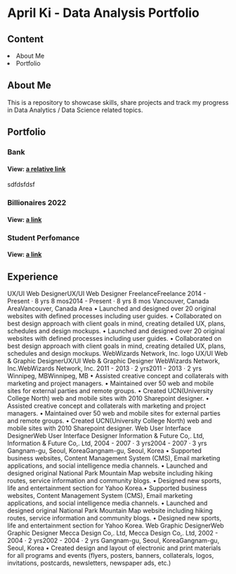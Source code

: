 # April Ki - Data Analysis Portfolio

## Content
<div>
  <li>About Me</li>
  <li>Portfolio</li>
</div>

## About Me
This is a repository to showcase skills, share projects and track my progress in Data Analytics / Data Science related topics.

## Portfolio

### Bank

#### View: [a relative link](MarketingCampaignsBank.ipynb)

sdfdsfdsf

### Billionaires 2022
#### View: [a link](https://public.tableau.com/app/profile/jihyun.ki4896/viz/BILLIONAIRES2022/FobesBillionaires2022)

### Student Perfomance
#### View: [a link](https://public.tableau.com/app/profile/jihyun.ki4896/viz/StudentPerfomance_16594734536610/Student)

## Experience

UX/UI Web DesignerUX/UI Web Designer
FreelanceFreelance
2014 - Present · 8 yrs 8 mos2014 - Present · 8 yrs 8 mos
Vancouver, Canada AreaVancouver, Canada Area
• Launched and designed over 20 original websites with defined processes including user guides.
• Collaborated on best design approach with client goals in mind, creating detailed UX, plans, schedules and design mockups.
• Launched and designed over 20 original websites with defined processes including user guides. • Collaborated on best design approach with client goals in mind, creating detailed UX, plans, schedules and design mockups. 
WebWizards Network, Inc. logo
UX/UI Web & Graphic DesignerUX/UI Web & Graphic Designer
WebWizards Network, Inc.WebWizards Network, Inc.
2011 - 2013 · 2 yrs2011 - 2013 · 2 yrs
Winnipeg, MBWinnipeg, MB
• Assisted creative concept and collaterals with marketing and project managers.
• Maintained over 50 web and mobile sites for external parties and remote groups.
• Created UCN(University College North) web and mobile sites with 2010 Sharepoint designer.
• Assisted creative concept and collaterals with marketing and project managers. • Maintained over 50 web and mobile sites for external parties and remote groups. • Created UCN(University College North) web and mobile sites with 2010 Sharepoint designer. 
Web User Interface DesignerWeb User Interface Designer
Information & Future Co,. Ltd, Information & Future Co,. Ltd, 
2004 - 2007 · 3 yrs2004 - 2007 · 3 yrs
Gangnam-gu, Seoul, KoreaGangnam-gu, Seoul, Korea
• Supported business websites, Content Management System (CMS), Email marketing applications, and social intelligence media channels.
• Launched and designed original National Park Mountain Map website including hiking routes, service information and community blogs.
• Designed new sports, life and entertainment section for Yahoo Korea.• Supported business websites, Content Management System (CMS), Email marketing applications, and social intelligence media channels. • Launched and designed original National Park Mountain Map website including hiking routes, service information and community blogs. • Designed new sports, life and entertainment section for Yahoo Korea.
Web Graphic DesignerWeb Graphic Designer
Mecca Design Co,. Ltd, Mecca Design Co,. Ltd, 
2002 - 2004 · 2 yrs2002 - 2004 · 2 yrs
Gangnam-gu, Seoul, KoreaGangnam-gu, Seoul, Korea
• Created design and layout of electronic and print materials for all programs and events (flyers, posters, banners, collaterals, logos, invitations, postcards, newsletters, newspaper ads, etc.)

